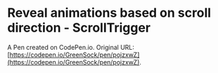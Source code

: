# Reveal animations based on scroll direction - ScrollTrigger

A Pen created on CodePen.io. Original URL: [https://codepen.io/GreenSock/pen/pojzxwZ](https://codepen.io/GreenSock/pen/pojzxwZ).

